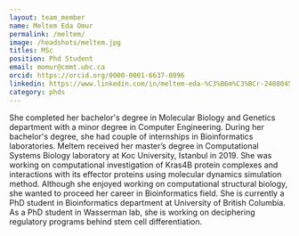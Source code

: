 ```yaml
---
layout: team_member
name: Meltem Eda Omur
permalink: /meltem/
image: /headshots/meltem.jpg
titles: MSc
position: Phd Student
email: momur@cmmt.ubc.ca 
orcid: https://orcid.org/0000-0001-6637-0096
linkedin: https://www.linkedin.com/in/meltem-eda-%C3%B6m%C3%BCr-24080455/
category: phds
---
```

She completed her bachelor's degree in Molecular Biology and Genetics department with a minor degree in Computer Engineering. During her bachelor's degree, she had couple of internships in Bioinformatics laboratories.
Meltem received her master’s degree in Computational Systems Biology laboratory at Koc University, Istanbul in 2019. She was working on computational investigation of Kras4B protein complexes and interactions with its effector proteins using molecular dynamics simulation method. Although she enjoyed working on computational structural biology, she wanted to proceed her career in Bioinformatics field. 
She is currently a PhD student in Bioinformatics department at University of British Columbia. As a PhD student in Wasserman lab, she is working on deciphering regulatory programs behind stem cell differentiation.
